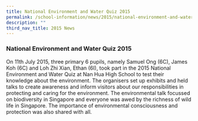 ```yaml
---
title: National Environment and Water Quiz 2015
permalink: /school-information/news/2015/national-environment-and-water-quiz/
description: ""
third_nav_title: 2015 News
---
```

### **National Environment and Water Quiz 2015**
On 11th July 2015, three primary 6 pupils, namely Samuel Ong (6C), James Koh (6C) and Loh Zhi Xian, Ethan (6I), took part in the 2015 National Environment and Water Quiz at Nan Hua High School to test their knowledge about the environment. The organisers set up exhibits and held talks to create awareness and inform visitors about our responsibilities in protecting and caring for the environment. The environmental talk focussed on biodiversity in Singapore and everyone was awed by the richness of wild life in Singapore. The importance of environmental consciousness and protection was also shared with all.